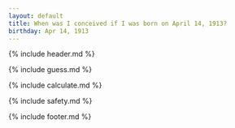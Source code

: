 ```yaml
---
layout: default
title: When was I conceived if I was born on April 14, 1913?
birthday: Apr 14, 1913
---
```


{% include header.md %}

{% include guess.md %}

{% include calculate.md %}

{% include safety.md %}

{% include footer.md %}



